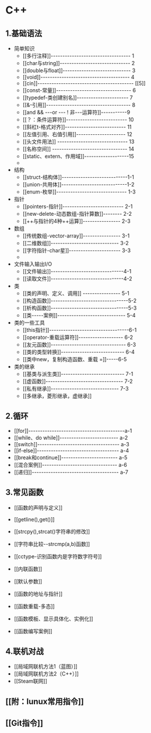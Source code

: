 
# C++

## 1.基础语法
- 简单知识
    - [[多行注释]]---------------------------------- 1
    - [[char与string]]------------------------------  2
    - [[double与float]]----------------------------- 3
    - [[void]]--------------------------------------   4
    - [[cin]]----------------------------------------- [[5]]
    - [[const-常量]]-------------------------------- 6
    - [[typedef-类创建别名]]---------------------- 7
    - [[&-引用]]------------------------------------ 8
    - [[and && ---or --- ! 非---运算符]]-----------9
    - [[？：条件运算符]]-------------------------- 10
    - [[斜杠t-格式对齐]]--------------------------  11
    - [[左值引用、右值引用]]--------------------- 12
    - [[头文件用法]] ------------------------------ 13
    - [[名称空间]]  -------------------------------- 14
    - [[static、extern、作用域]]-------------------15
    - 
- 结构
    - [[struct-结构体]]----------------------------1-1
    - [[union-共用体]]----------------------------1-2
    - [[enum-枚举]]------------------------------ 1-3
- 指针
    - [[pointers-指针]]--------------------------   2-1
    - [[new-delete-动态数组-指针算数]]-------- 2-2
    - [[++与指针的4种++运算]]----------------  2-3
- 数组
	- [[传统数组-vector-array]]---------------- 3-1
	- [[二维数组]]-----------------------------   3-2
	- [[字符指针-char星]]---------------------- 3-3
	- 
- 文件输入输出I/O
	- [[文件输出]]-------------------------------4-1
	- [[读取文件]]-------------------------------4-2
- 类
    - [[类的声明、定义、调用]]  ---------------- 5-1
    - [[构造函数]]---------------------------------5-2
    - [[析构函数]]---------------------------------5-3
    - [[类-----案例]]-----------------------------  5-4
- 类的一些工具
    - [[this指针]]----------------------------------6-1
    - [[operator-重载运算符]]------------------- 6-2
    - [[友元函数]]-------------------------------- 6-3
    - [[类的类型转换]]--------------------------- 6-4
    - [[类中new，复制构造函数、重载  =]]-----6-5
- 类的继承
    - [[基类与派生类]]--------------------------- 7-1
    - [[虚函数]]---------------------------------   7-2
    - [[私有继承]]-----------------------------     7-3
    - [[多继承，菱形继承，虚继承]]

## 2.循环
- [[for]]-----------------------------------------a-1
- [[while、do while]]-------------------------  a-2
- [[switch]]-----------------------------------   a-3
- [[if-else]]-----------------------------------   a-4
- [[break和continue]]------------------------  a-5
- [[混合案例]]--------------------------------  a-6
- [[递归]]-------------------------------------  a-7

## 3.常见函数

- [[函数的声明与定义]]
- [[getline(),get()]]
- [[strcpy(),strcat()字符串的修改]]
- [[字符串比较--strcmp(a,b)函数]]
- [[cctype-识别函数内是字符数字符号]]

- [[内联函数]]
- [[默认参数]]
- [[函数的地址与指针]]
- [[函数重载-多态]]
- [[函数模板、显示具体化、实例化]]

- [[函数编写案例]]

## 4.联机对战
- [[局域网联机方法1（蓝图）]]
- [[局域网联机方法2（C++）]]
- [[Steam联网]]

## [[附：lunux常用指令]]
## [[Git指令]]

